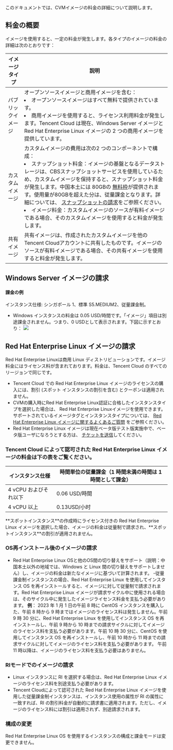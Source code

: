 このドキュメントでは、CVMイメージの料金の詳細について説明します。

## 料金の概要
イメージを使用すると、一定の料金が発生します。各タイプのイメージの料金の詳細は次のとおりです：
<table class="tg">
<thead>
  <tr>
    <th width="10%">イメージタイプ</th>
    <th width="90%">説明</th>
  </tr>
</thead>
<tbody>
  <tr>
    <td class="tg-0pky">パブリックイメージ</td>
    <td class="tg-0pky">オープンソースイメージと商用イメージを含む：<br><li>オープンソースイメージはすべて無料で提供されています。</li><li>商用イメージを使用すると、ライセンス利用料金が発生します。Tencent Cloud は現在、Windows Server イメージと Red Hat Enterprise Linux イメージの 2 つの商用イメージを提供しています。</td></li>
  </tr>
  <tr>
    <td class="tg-0pky">カスタム イメージ</td>
    <td class="tg-0pky">カスタムイメージの費用は次の2 つのコンポーネントで構成：<br><li>スナップショット料金：イメージの基盤となるデータストレージは、CBSスナップショットサービスを使用しているため、カスタムイメージを保持すると、スナップショット料金が発生します。中国本土には 80GBの <a href="https://intl.cloud.tencent.com/document/product/362/32415">無料枠</a>が提供されます。使用量が80GBを超えた分は、従量課金となります。詳細については、 <a href="https://intl.cloud.tencent.com/document/product/362/32415">スナップショットの請求</a>をご参照ください。</li><li>イメージ料金：カスタムイメージのソースが有料イメージである場合、そのカスタムイメージを使用すると料金が発生します。</li></td>
  </tr>
  <tr>
    <td class="tg-0pky">共有イメージ</td>
    <td class="tg-0pky">共有イメージは、作成されたカスタムイメージを他のTencent Cloudアカウントに共有したものです。イメージのソースが有料イメージである場合、その共有イメージを使用すると料金が発生します。</td>
  </tr>
</tbody>
</table>

<span id="redhat"></span>

## Windows Server イメージの請求
#### 課金の例

インスタンス仕様: シンガポール 1、標準 S5.MEDIUM2、従量課金制。
- Windows インスタンスの料金は 0.05 USD/時間です。「イメージ」項目は別途課金されません。つまり、0 USDとして表示されます。下図に示すとおり：
![](https://qcloudimg.tencent-cloud.cn/raw/af8b0002847ce5f1542a90a1990e27ce.png)


## Red Hat Enterprise Linux イメージの請求
Red Hat Enterprise Linuxは商用 Linux ディストリビューションです。イメージ料金にはライセンス料が含まれております。料金は、Tencent Cloud のすべてのリージョンで同じです。
<dx-alert infotype="explain" title="">
- Tencent Cloud での Red Hat Enterprise Linux イメージのライセンスの購入には、割引 (スポット インスタンスの割引を含む) とクーポンは適用されません。
- CVMの購入時にRed Hat Enterprise Linux認証に合格したインスタンスタイプを選択した場合は、 Red Hat Enterprise Linuxイメージを使用できます。サポートされているイメージタグとインスタンスタイプについては、 [Red Hat Enterprise Linux イメージに関するよくあるご質問](https://www.tencentcloud.com/document/product/213/55135)
をご参照ください。
- Red Hat Enterprise Linux イメージは現在ベータ版テスト版実施中で、ベータ版ユーザになろうとする方は、 [チケットを送信](https://cloud.tencent.com/apply/p/2yj9npvw8lq)してください。
</dx-alert>

###  Tencent Cloud によって認可された Red Hat Enterprise Linux イメージの料金は下の表をご覧ください。

| ‍インスタンス仕様 | 時間単位の従量課金（1 時間未満の時間は 1 時間として課金）|
|---------|---------|
| 4 vCPU およびそれ以下 |0.06 USD/時間 |
| 4 vCPU 以上 | 0.13USD/小时 |

<dx-alert infotype="explain" title="">
**スポットインスタンス**の作成時にライセンス付きの Red Hat Enterprise Linux イメージを選択した場合、イメージの料金は従量制で請求され、**スポットインスタンス**の割引が適用されません。
</dx-alert>

### OS再インストール後のイメージの請求
-  Red Hat Enterprise Linux OSと他のOS間の切り替えをサポート（説明：中国本土以外の地域では、Windows と Linux 間の切り替えをサポートしません）し、イメージの料金は新たなイメージに基づいて計算されます。‍
-従量課金制インスタンスの場合、Red Hat Enterprise Linux を使用してインスタンス OS を再インストールすると、イメージに対して従量制で請求されます。Red Hat Enterprise Linux イメージが請求サイクル中に使用される場合は、そのサイクル中に発生したイメージライセンス料金を支払う必要があります。
**例**：
2023 年 1 月 1 日の午前 8 時に CentOS インスタンスを購入した、午前 8 時から 9 時まではイメージのライセンス料は発生しません。午前 9 時 30 分に、Red Hat Enterprise Linux を使用してインスタンス OS を再インストールし、午前 9 時から 10 時までの請求サイクルに対してイメージのライセンス料を支払う必要があります。午前 10 時 30 分に、CentOS を使用してインスタンス OS を再インストールし、午前 10 時から 11 時までの請求サイクルに対してイメージのライセンス料を支払う必要があります。 午前 11 時以降は、イメージのライセンス料を支払う必要はありません。

### RIモードでのイメージの請求
- Linux インスタンスに RI を選択する場合は、Red Hat Enterprise Linux イメージのライセンス料を別途支払う必要があります。
- Tencent Cloudによって認可された Red Hat Enterprise Linux イメージを使用した従量課金制インスタンスは、インスタンス使用の属性が RI の属性に一致すれば、RI の割引料金が自動的に請求書に適用されます。ただし、イメージのライセンス料には割引は適用されず、別途請求されます。


### 構成の変更

Red Hat Enterprise Linux OS を使用するインスタンスの構成と課金モードは変更できません。




